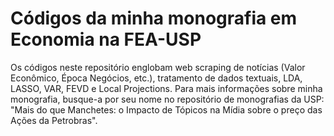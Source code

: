 # Códigos da minha monografia em Economia na FEA-USP
Os códigos neste repositório englobam web scraping de notícias (Valor Econômico, Época Negócios, etc.), tratamento de dados textuais, LDA, LASSO, VAR, FEVD e Local Projections. Para mais informações sobre minha monografia, busque-a por seu nome no repositório de monografias da USP: "Mais do que Manchetes: o Impacto de Tópicos na Mídia sobre o preço das Ações da Petrobras". 
